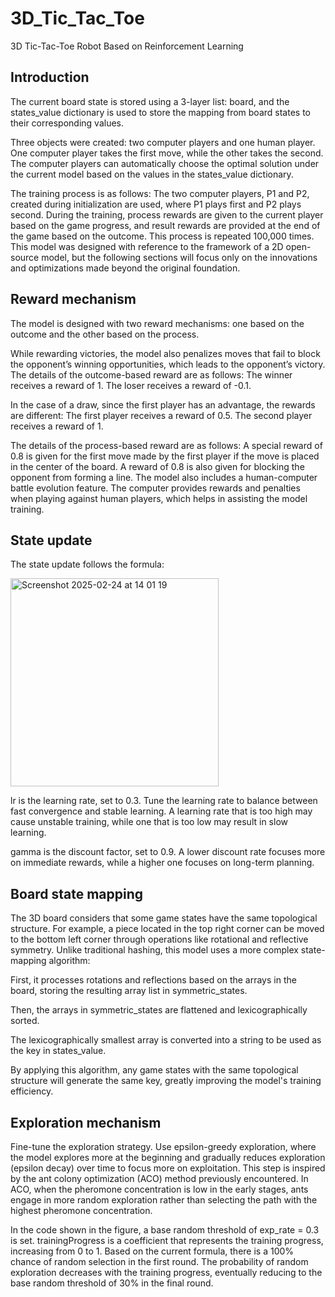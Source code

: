 # 3D_Tic_Tac_Toe
3D Tic-Tac-Toe Robot Based on Reinforcement Learning

## Introduction
The current board state is stored using a 3-layer list: board, and the states_value dictionary is used to store the mapping from board states to their corresponding values.

Three objects were created: two computer players and one human player. One computer player takes the first move, while the other takes the second. The computer players can automatically choose the optimal solution under the current model based on the values in the states_value dictionary.

The training process is as follows: The two computer players, P1 and P2, created during initialization are used, where P1 plays first and P2 plays second. During the training, process rewards are given to the current player based on the game progress, and result rewards are provided at the end of the game based on the outcome. This process is repeated 100,000 times.
This model was designed with reference to the framework of a 2D open-source model, but the following sections will focus only on the innovations and optimizations made beyond the original foundation.

## Reward mechanism
The model is designed with two reward mechanisms: one based on the outcome and the other based on the process.

While rewarding victories, the model also penalizes moves that fail to block the opponent’s winning opportunities, which leads to the opponent’s victory.
The details of the outcome-based reward are as follows:
The winner receives a reward of 1.
The loser receives a reward of  -0.1.

In the case of a draw, since the first player has an advantage, the rewards are different:
The first player receives a reward of 0.5.
The second player receives a reward of 1.

The details of the process-based reward are as follows:
A special reward of 0.8 is given for the first move made by the first player if the move is placed in the center of the board.
A reward of 0.8 is also given for blocking the opponent from forming a line.
The model also includes a human-computer battle evolution feature. The computer provides rewards and penalties when playing against human players, which helps in assisting the model training.

## State update
The state update follows the formula:

<img width="333" alt="Screenshot 2025-02-24 at 14 01 19" src="https://github.com/user-attachments/assets/eb799d75-3fe8-4b17-9535-654dad0d4fe2" />

lr is the learning rate, set to 0.3. Tune the learning rate to balance between fast convergence and stable learning. A learning rate that is too high may cause unstable training, while one that is too low may result in slow learning. 

gamma is the discount factor, set to 0.9. A lower discount rate focuses more on immediate rewards, while a higher one focuses on long-term planning.

## Board state mapping
The 3D board considers that some game states have the same topological structure. For example, a piece located in the top right corner can be moved to the bottom left corner through operations like rotational and reflective symmetry. Unlike traditional hashing, this model uses a more complex state-mapping algorithm:

First, it processes rotations and reflections based on the arrays in the board, storing the resulting array list in symmetric_states.

Then, the arrays in symmetric_states are flattened and lexicographically sorted.

The lexicographically smallest array is converted into a string to be used as the key in states_value.

By applying this algorithm, any game states with the same topological structure will generate the same key, greatly improving the model's training efficiency.

## Exploration mechanism
Fine-tune the exploration strategy. Use epsilon-greedy exploration, where the model explores more at the beginning and gradually reduces exploration (epsilon decay) over time to focus more on exploitation. This step is inspired by the ant colony optimization (ACO) method previously encountered. In ACO, when the pheromone concentration is low in the early stages, ants engage in more random exploration rather than selecting the path with the highest pheromone concentration.

In the code shown in the figure, a base random threshold of exp_rate = 0.3 is set. trainingProgress is a coefficient that represents the training progress, increasing from 0 to 1. Based on the current formula, there is a 100% chance of random selection in the first round. The probability of random exploration decreases with the training progress, eventually reducing to the base random threshold of 30% in the final round.
